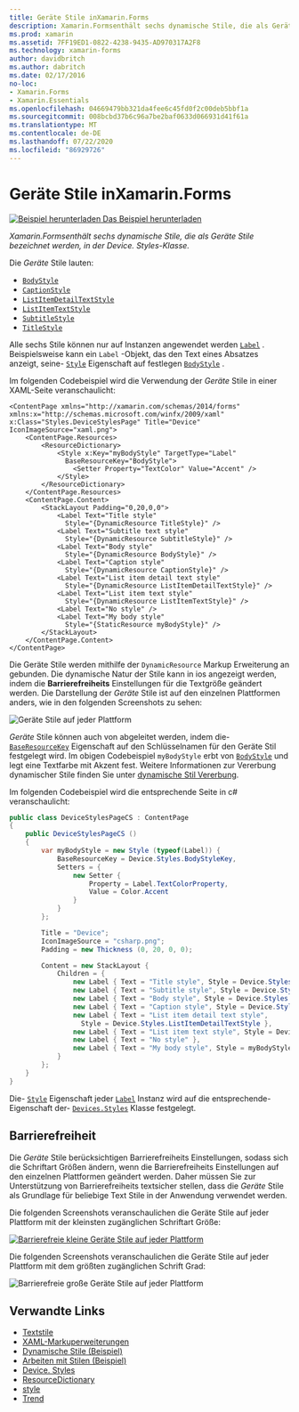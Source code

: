 ```yaml
---
title: Geräte Stile inXamarin.Forms
description: Xamarin.Formsenthält sechs dynamische Stile, die als Geräte Stile bezeichnet werden, in der Device. Styles-Klasse. In diesem Artikel wird erläutert, wie die Geräte Stile in einer-Anwendung verwendet werden Xamarin.Forms .
ms.prod: xamarin
ms.assetid: 7FF19ED1-0822-4238-9435-AD970317A2F8
ms.technology: xamarin-forms
author: davidbritch
ms.author: dabritch
ms.date: 02/17/2016
no-loc:
- Xamarin.Forms
- Xamarin.Essentials
ms.openlocfilehash: 04669479bb321da4fee6c45fd0f2c00deb5bbf1a
ms.sourcegitcommit: 008bcbd37b6c96a7be2baf0633d066931d41f61a
ms.translationtype: MT
ms.contentlocale: de-DE
ms.lasthandoff: 07/22/2020
ms.locfileid: "86929726"
---
```

# <a name="device-styles-in-xamarinforms"></a>Geräte Stile inXamarin.Forms

[![Beispiel herunterladen](~/media/shared/download.png) Das Beispiel herunterladen](https://docs.microsoft.com/samples/xamarin/xamarin-forms-samples/userinterface-styles-dynamicstyles)

_Xamarin.Formsenthält sechs dynamische Stile, die als Geräte Stile bezeichnet werden, in der Device. Styles-Klasse._

Die *Geräte* Stile lauten:

- [`BodyStyle`](xref:Xamarin.Forms.Device.Styles.BodyStyle)
- [`CaptionStyle`](xref:Xamarin.Forms.Device.Styles.CaptionStyle)
- [`ListItemDetailTextStyle`](xref:Xamarin.Forms.Device.Styles.ListItemDetailTextStyle)
- [`ListItemTextStyle`](xref:Xamarin.Forms.Device.Styles.ListItemTextStyle)
- [`SubtitleStyle`](xref:Xamarin.Forms.Device.Styles.SubtitleStyle)
- [`TitleStyle`](xref:Xamarin.Forms.Device.Styles.TitleStyle)

Alle sechs Stile können nur auf Instanzen angewendet werden [`Label`](xref:Xamarin.Forms.Label) . Beispielsweise kann ein `Label` -Objekt, das den Text eines Absatzes anzeigt, seine- [`Style`](xref:Xamarin.Forms.NavigableElement.Style) Eigenschaft auf festlegen [`BodyStyle`](xref:Xamarin.Forms.Device.Styles.BodyStyle) .

Im folgenden Codebeispiel wird die Verwendung der *Geräte* Stile in einer XAML-Seite veranschaulicht:

```xaml
<ContentPage xmlns="http://xamarin.com/schemas/2014/forms" xmlns:x="http://schemas.microsoft.com/winfx/2009/xaml" x:Class="Styles.DeviceStylesPage" Title="Device" IconImageSource="xaml.png">
    <ContentPage.Resources>
        <ResourceDictionary>
            <Style x:Key="myBodyStyle" TargetType="Label"
              BaseResourceKey="BodyStyle">
                <Setter Property="TextColor" Value="Accent" />
            </Style>
        </ResourceDictionary>
    </ContentPage.Resources>
    <ContentPage.Content>
        <StackLayout Padding="0,20,0,0">
            <Label Text="Title style"
              Style="{DynamicResource TitleStyle}" />
            <Label Text="Subtitle text style"
              Style="{DynamicResource SubtitleStyle}" />
            <Label Text="Body style"
              Style="{DynamicResource BodyStyle}" />
            <Label Text="Caption style"
              Style="{DynamicResource CaptionStyle}" />
            <Label Text="List item detail text style"
              Style="{DynamicResource ListItemDetailTextStyle}" />
            <Label Text="List item text style"
              Style="{DynamicResource ListItemTextStyle}" />
            <Label Text="No style" />
            <Label Text="My body style"
              Style="{StaticResource myBodyStyle}" />
        </StackLayout>
    </ContentPage.Content>
</ContentPage>
```

Die Geräte Stile werden mithilfe der `DynamicResource` Markup Erweiterung an gebunden. Die dynamische Natur der Stile kann in ios angezeigt werden, indem die **Barrierefreiheits** Einstellungen für die Textgröße geändert werden. Die Darstellung der *Geräte* Stile ist auf den einzelnen Plattformen anders, wie in den folgenden Screenshots zu sehen:

![Geräte Stile auf jeder Plattform](device-images/device-styles.png)

*Geräte* Stile können auch von abgeleitet werden, indem die- [`BaseResourceKey`](xref:Xamarin.Forms.Style.BaseResourceKey) Eigenschaft auf den Schlüsselnamen für den Geräte Stil festgelegt wird. Im obigen Codebeispiel `myBodyStyle` erbt von [`BodyStyle`](xref:Xamarin.Forms.Device.Styles.BodyStyle) und legt eine Textfarbe mit Akzent fest. Weitere Informationen zur Vererbung dynamischer Stile finden Sie unter [dynamische Stil Vererbung](~/xamarin-forms/user-interface/styles/xaml/dynamic.md#dynamic-style-inheritance).

Im folgenden Codebeispiel wird die entsprechende Seite in c# veranschaulicht:

```csharp
public class DeviceStylesPageCS : ContentPage
{
    public DeviceStylesPageCS ()
    {
        var myBodyStyle = new Style (typeof(Label)) {
            BaseResourceKey = Device.Styles.BodyStyleKey,
            Setters = {
                new Setter {
                    Property = Label.TextColorProperty,
                    Value = Color.Accent
                }
            }
        };

        Title = "Device";
        IconImageSource = "csharp.png";
        Padding = new Thickness (0, 20, 0, 0);

        Content = new StackLayout {
            Children = {
                new Label { Text = "Title style", Style = Device.Styles.TitleStyle },
                new Label { Text = "Subtitle style", Style = Device.Styles.SubtitleStyle },
                new Label { Text = "Body style", Style = Device.Styles.BodyStyle },
                new Label { Text = "Caption style", Style = Device.Styles.CaptionStyle },
                new Label { Text = "List item detail text style",
                  Style = Device.Styles.ListItemDetailTextStyle },
                new Label { Text = "List item text style", Style = Device.Styles.ListItemTextStyle },
                new Label { Text = "No style" },
                new Label { Text = "My body style", Style = myBodyStyle }
            }
        };
    }
}
```

Die- [`Style`](xref:Xamarin.Forms.NavigableElement.Style) Eigenschaft jeder [`Label`](xref:Xamarin.Forms.Label) Instanz wird auf die entsprechende-Eigenschaft der- [`Devices.Styles`](xref:Xamarin.Forms.Device.Styles) Klasse festgelegt.

## <a name="accessibility"></a>Barrierefreiheit

Die *Geräte* Stile berücksichtigen Barrierefreiheits Einstellungen, sodass sich die Schriftart Größen ändern, wenn die Barrierefreiheits Einstellungen auf den einzelnen Plattformen geändert werden. Daher müssen Sie zur Unterstützung von Barrierefreiheits textsicher stellen, dass die *Geräte* Stile als Grundlage für beliebige Text Stile in der Anwendung verwendet werden.

Die folgenden Screenshots veranschaulichen die Geräte Stile auf jeder Plattform mit der kleinsten zugänglichen Schriftart Größe:

[![Barrierefreie kleine Geräte Stile auf jeder Plattform](device-images/minimum-size.png)](device-images/minimum-size-large.png#lightbox "Barrierefreie kleine Geräte Stile auf jeder Plattform")

Die folgenden Screenshots veranschaulichen die Geräte Stile auf jeder Plattform mit dem größten zugänglichen Schrift Grad:

![Barrierefreie große Geräte Stile auf jeder Plattform](device-images/maximum-size.png)

## <a name="related-links"></a>Verwandte Links

- [Textstile](~/xamarin-forms/user-interface/text/styles.md)
- [XAML-Markuperweiterungen](~/xamarin-forms/xaml/xaml-basics/xaml-markup-extensions.md)
- [Dynamische Stile (Beispiel)](https://docs.microsoft.com/samples/xamarin/xamarin-forms-samples/userinterface-styles-dynamicstyles)
- [Arbeiten mit Stilen (Beispiel)](https://docs.microsoft.com/samples/xamarin/xamarin-forms-samples/workingwithstyles)
- [Device. Styles](xref:Xamarin.Forms.Device.Styles)
- [ResourceDictionary](xref:Xamarin.Forms.ResourceDictionary)
- [style](xref:Xamarin.Forms.Style)
- [Trend](xref:Xamarin.Forms.Setter)
